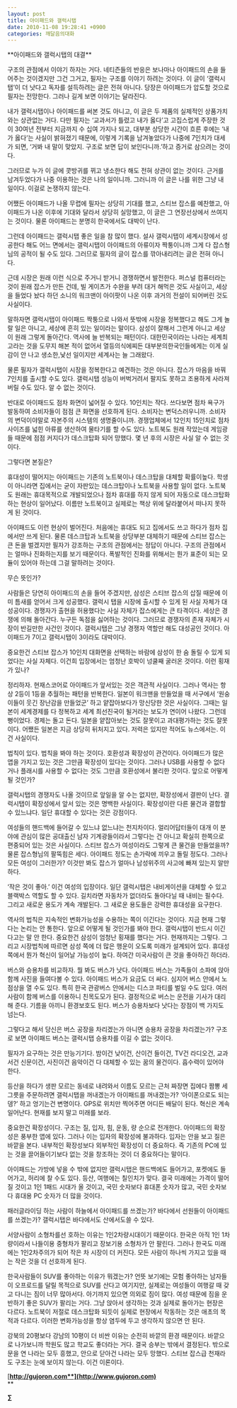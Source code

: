 ```yaml
---
layout: post
title: 아이패드와 갤럭시탭
date: 2010-11-08 19:28:41 +0900
categories: 깨달음의대화
---
```

<P class=HStyle0>

  
</P> <P class=HStyle0>**아이패드와 갤럭시탭의 대결**</P> <P class=HStyle0>  
</P> <P class=HStyle0>구조의 관점에서 이야기 하자는 거다. 네티즌들의 반응은 보나마나 아이패드의 손을 들어주는 것이겠지만 그건 그거고, 필자는 구조를 이야기 하려는 것이다. 이 글이 ‘갤럭시탭’이 더 낫다고 독자를 설득하려는 글은 전혀 아니다. 당장은 아이패드가 압도할 것으로 필자는 전망한다. 그러나 길게 보면 이야기는 달라진다.</P> <P class=HStyle0>  
</P> <P class=HStyle0>내가 갤럭시탭이나 아이패드를 써본 것도 아니고, 이 글은 두 제품의 실제적인 상품가치와는 상관없는 거다. 다만 필자는 ‘교과서가 틀렸고 내가 옳다’고 고집스럽게 주장한 것이 30여년 전부터 지금까지 수 십여 가지나 되고, 대부분 상당한 시간이 흐른 후에는 ‘내가 옳다’는 사실이 밝혀졌기 때문에, 이렇게 기록을 남겨놓았다가 나중에 7인치가 대세가 되면, ‘거봐 내 말이 맞았지. 구조로 보면 답이 보인다니까.’하고 증거로 삼으려는 것이다. </P> <P class=HStyle0>  
</P> <P class=HStyle0>그러므로 누가 이 글에 콧방귀를 뀌고 냉소한다 해도 전혀 상관이 없는 것이다. 근거를 남겨두었다가 나중 이용하는 것은 나의 일이니까. 그러니까 이 글은 나를 위한 그냥 내 일이다. 이걸로 논쟁하지 않는다.</P> <P class=HStyle0>  
</P> <P class=HStyle0>어쨌든 아이패드가 나올 무렵에 필자는 상당히 기대를 했고, 스티브 잡스를 예찬했고, 아이패드가 나온 이후에 기대와 달라서 상당히 실망했고, 이 글은 그 연장선상에서 쓰여지는 것이다. 물론 아이패드는 분명히 한국에서도 대박이 난다. </P> <P class=HStyle0>  
</P> <P class=HStyle0>그런데 아이패드는 갤럭시탭 좋은 일을 참 많이 했다. 설사 갤럭시탭이 세계시장에서 성공한다 해도 어느 면에서는 갤럭시탭이 아이패드의 아류이자 짝퉁이니까 그게 다 잡스형님의 공적이 될 수도 있다. 그러므로 필자의 글이 잡스를 깎아내리려는 글은 전혀 아니다. </P> <P class=HStyle0>  
</P> <P class=HStyle0>근데 시장은 원래 이런 식으로 주거니 받거니 경쟁하면서 발전한다. 퍼스널 컴퓨터라는 것이 원래 잡스가 만든 건데, 빌 게이츠가 수완을 부려 대거 해먹은 것도 사실이고, 세상을 들었다 놨다 하던 소니의 워크맨이 아이팟이 나온 이후 과거의 전설이 되어버린 것도 사실이다. </P> <P class=HStyle0>  
</P> <P class=HStyle0>말하자면 갤럭시탭이 아이패드 짝퉁으로 나와서 뜻밖에 시장을 정복했다고 해도 그게 놀랄 일은 아니고, 세상에 흔히 있는 일이라는 말이다. 삼성이 잘해서 그런게 아니고 세상이 원래 그렇게 돌아간다. 역사에 늘 반복되는 패턴이다. 대한민국이라는 나라는 세계최고라는 것을 도무지 해본 적이 없어서 열등의식에찌든 대부분의한국인들에게는 이게 실감이 안 나고 생소한,낯선 일이지만 세계사는 늘 그래왔다.</P> <P class=HStyle0>  
</P> <P class=HStyle0>물론 필자가 갤럭시탭이 시장을 정복한다고 예견하는 것은 아니다. 잡스가 마음을 바꿔 7인치를 출시할 수도 있다. 갤럭시탭 성능이 버벅거려서 팔지도 못하고 조용하게 사라져 버릴 수도 있다. 알 수 없는 것이다. </P> <P class=HStyle0>  
</P> <P class=HStyle0>반대로 아이패드도 점차 화면이 넓어질 수 있다. 10인치는 작다. 쓰다보면 점차 욕구가 발동하여 소비자들이 점점 큰 화면을 선호하게 된다. 소비자는 변덕스러우니까. 소비자의 변덕이야말로 자본주의 시스템의 생명줄이니까. 경쟁업체에서 12인치 15인치로 점차 사이즈를 넓힌 아류를 생산하여 물타기를 할 수도 있다. 노트북도 원래 작았는데 게임광들 때문에 점점 커지다가 데스크탑화 되어 망했다. 몇 년 후의 시장은 사실 알 수 없는 것이다.</P> <P class=HStyle0>  
</P> <P class=HStyle0>그렇다면 본질은? </P> <P class=HStyle0>  
</P> <P class=HStyle0>휴대성이 떨어지는 아이패드는 기존의 노트북이나 데스크탑을 대체할 확률이높다. 학생이 아니라면 집에서는 굳이 자판있는 데스크탑이나 노트북을 사용할 일이 없다. 노트북도 원래는 휴대목적으로 개발되었으나 점차 휴대를 하지 않게 되어 자동으로 데스크탑화 하는 현상이 일어났다. 이름만 노트북이고 실제로는 책상 위에 달라붙어서 떠나지 못하게 된 것이다.</P> <P class=HStyle0>  
</P> <P class=HStyle0>아이패드도 이런 현상이 벌어진다. 처음에는 휴대도 되고 집에서도 쓰고 하다가 점차 집에서만 쓰게 된다. 물론 데스크탑과 노트북을 상당부분 대체하기 때문에 스티브 잡스는 큰 돈을 벌겠지만 필자가 강조하는 구조의 관점에서는 정답이 아니다. 구조의 관점에서는 얼마나 진화하는지를 보기 때문이다. 폭발적인 진화를 위해서는 뭔가 표준이 되는 모듈이 있어야 하는데 그걸 말하려는 것이다. </P> <P class=HStyle0>  
</P> <P class=HStyle0>무슨 뜻인가? </P> <P class=HStyle0>  
</P> <P class=HStyle0>사람들은 당연히 아이패드의 손을 들어 주겠지만, 삼성은 스티브 잡스의 삽질 때문에 이미 틈새를 얻어서 크게 성공했다. 갤럭시 탭을 시장에 출시할 수 있게 된 사실 자체가 대성공이다. 경쟁자가 출현을 허용했다는 사실 자체가 잡스에게는 큰 타격이다. 세상은 경쟁에 의해 돌아간다. 누구든 독점을 싫어하는 것이다. 그러므로 경쟁자의 존재 자체가 시장이 반길만한 사건인 것이다. 갤럭시탭은 그냥 경쟁자 역할만 해도 대성공인 것이다. 아이패드가 7이고 갤럭시탭이 3이라도 대박이다. </P> <P class=HStyle0>  
</P> <P class=HStyle0>중요한건 스티브 잡스가 10인치 대화면을 선택하는 바람에 삼성이 한 숨 돌릴 수 있게 되었다는 사실 자체다. 이건희 입장에서는 엄청난 호박이 넝쿨째 굴러온 것이다. 이런 횡재가 있나?</P> <P class=HStyle0>  
</P> <P class=HStyle0>정리하자. 현재스코어로 아이패드가 앞서있는 것은 객관적 사실이다. 그러나 역사는 항상 2등이 1등을 추월하는 패턴을 반복한다. 일본이 워크맨을 만들었을 때 서구에서 ‘원숭이들이 웃긴 장난감을 만들었군’ 하고 얕잡아보다가 망신당한 것은 사실이다. 그때는 일본이 세계경제를 다 정복하고 세계 최선진국이 될거라는 보도가 연이어 나왔다. 그런데 뻥이었다. 경제는 돌고 돈다. 일본을 얕잡아보는 것도 잘못이고 과대평가하는 것도 잘못이다. 어쨌든 일본은 지금 상당히 뒤처지고 있다. 저력은 있지만 적어도 뉴스에서는. 이건 사실이다.</P> <P class=HStyle0>  
</P> <P class=HStyle0>법칙이 있다. 법칙을 봐야 하는 것이다. 호환성과 확장성이 관건이다. 아이패드가 많은 앱을 가지고 있는 것은 그만큼 확장성이 있다는 것이다. 그러나 USB를 사용할 수 없다거나 플래시를 사용할 수 없다는 것도 그만큼 호환성에서 불리한 것이다. 앞으로 어떻게 될 것인가?</P> <P class=HStyle0>  
</P> <P class=HStyle0>갤럭시탭의 경쟁자도 나올 것이므로 앞일을 알 수는 없지만, 확장성에서 결판이 난다. 결럭시탭이 확장성에서 앞서 있는 것은 명백한 사실이다. 확장성이란 다른 물건과 결합할 수 있느냐다. 일단 휴대할 수 있다는 것은 강점이다.</P> <P class=HStyle0>  
</P> <P class=HStyle0>여성들의 핸드백에 들어갈 수 있느냐 없느냐는 천지차이다. 얼리어답터들이 대개 이 분야에 관심이 많은 공대출신 남자 기계광들이라서 그렇다는 건 아니고 확실히 한쪽으로 편중되어 있는 것은 사실이다. 스티브 잡스가 여성이라도 그렇게 큰 물건을 만들었을까? 물론 잡스형님의 팔뚝힘은 세다. 아이패드 정도는 손가락에 끼우고 돌릴 정도다. 그러나 모든 여성이 그러한가? 이것만 봐도 잡스가 얼마나 남성위주의 사고에 빠져 있는지 알만하다.</P> <P class=HStyle0>  
</P> <P class=HStyle0>‘작은 것이 좋아.’ 이건 여성의 입장이다. 일단 갤럭시탭은 내비게이션을 대체할 수 있고 블랙박스 역할도 할 수 있다. 길치라면 자동차가 없더라도 돌아다닐 때 내비는 필수다. 그리고 새로운 용도가 계속 개발된다. 그 새로운 용도들은 강력한 휴대성을 요구한다. </P> <P class=HStyle0>  
</P> <P class=HStyle0>역사의 법칙은 지속적인 변화가능성을 수용하는 쪽이 이긴다는 것이다. 지금 현재 그렇다는 논리는 안 통한다. 앞으로 어떻게 될 것인가를 봐야 한다. 갤럭시탭이 반드시 이긴다고는 말 안 한다. 중요한건 삼성이 엄청난 횡재를 했다는 거다. 현재까지는 그렇다. 그리고 시장법칙에 따르면 삼성 쪽에 더 많은 행운이 오도록 미래가 설계되어 있다. 휴대성 쪽에서 뭔가 혁신이 일어날 가능성이 높다. 하여간 미국사람이 큰 것을 좋아하긴 하더라. </P> <P class=HStyle0>  
</P> <P class=HStyle0>버스와 승용차를 비교하자. 뭘 봐도 버스가 낫다. 아이패드 버스는 가족들이 소파에 앉아 함께 사진을 들여다볼 수 있다. 아이패드 버스가 요금도 더 싸다. 심지어 버스 안에서 노점상을 열 수도 있다. 특히 한국 관광버스 안에서는 디스코 파티를 벌일 수도 있다. 여러사람이 함께 버스를 이용하니 친목도모가 된다. 결정적으로 버스는 운전을 기사가 대리해 준다. 기름을 아끼니 환경보호도 된다. 버스가 승용차보다 낫다는 장점이 백 가지도 넘는다. </P> <P class=HStyle0>  
</P> <P class=HStyle0>그렇다고 해서 당신은 버스 공장을 차리겠는가 아니면 승용차 공장을 차리겠는가? 구조로 보면 아이패드 버스는 갤럭시탭 승용차를 이길 수 없는 것이다. </P> <P class=HStyle0>  
</P> <P class=HStyle0>필자가 요구하는 것은 만능기기다. 밤이건 낮이건, 산이건 들이건, TV건 라디오건, 교과서건 신문이건, 사진이건 음악이건 다 대체할 수 있는 꿈의 물건이다. 흡수력이 있어야 한다. </P> <P class=HStyle0>  
</P> <P class=HStyle0>등산을 하다가 생판 모르는 동네로 내려와서 이름도 모르는 근처 짜장면 집에다 짬뽕 세 그릇을 주문하려면 갤럭시탭을 꺼내겠는가 아이패드를 꺼내겠는가? ‘아이폰으로도 되는뎅?’ 하고 엉기는건 변명이다. GPS로 위치만 찍어주면 어디든 배달이 된다. 혁신은 계속 일어난다. 현재를 보지 말고 미래를 보라. </P> <P class=HStyle0>  
</P> <P class=HStyle0>중요한건 확장성이다. 구조는 질, 입자, 힘, 운동, 량 순으로 전개한다. 아이패드의 확장성은 풍부한 앱에 있다. 그러나 이는 입자의 확장성에 불과하다. 입자는 안을 보고 질은 바깥을 본다. 내부적인 확장성보다 외부적인 확장성이 더 중요하다. 즉 기존의 PC에 있는 것을 끌어들이기보다 없는 것을 창조하는 것이 더 중요하다는 말이다. </P> <P class=HStyle0>  
</P> <P class=HStyle0>아이패드는 가방에 넣을 수 밖에 없지만 갤럭시탭은 핸드백에도 들어가고, 포켓에도 들어가고, 허리에 찰 수도 있다. 등산, 여행에는 칠인치가 맞다. 결국 미래에는 가격이 떨어질 것이고 1인 1패드 시대가 올 것이고, 국민 숫자보다 휴대폰 숫자가 많고, 국민 숫자보다 휴대용 PC 숫자가 더 많을 것이다. </P> <P class=HStyle0>  
</P> <P class=HStyle0>패러글라이딩 하는 사람이 하늘에서 아이패드를 쓰겠는가? 바다에서 선원들이 아이패드를 쓰겠는가? 갤럭시탭은 바다에서도 산에서도쓸 수 있다.  
   
서양사람이 소형차를선 호하는 이유는 1인2차량시대이기 때문이다. 한국은 아직 1인 1차량이라서 나들이용 중형차가 팔리고 장보기용 소형차가 안 팔린다. 그러나 한국도 미래에는 1인2차주의가 되어 작은 차 시장이 더 커진다. 모든 사람이 하나씩 가지고 있을 때는 작은 것을 더 선호하게 된다.</P> <P class=HStyle0>  
</P> <P class=HStyle0>한국사람들이 SUV를 좋아하는 이유가 뭐겠는가? 언뜻 보기에는 모험 좋아하는 남자들이 오프로드를 달릴 목적으로 SUV를 산다고 여기지만, 실제로는 여성들이 여행갈 때 갖고 다니는 짐이 너무 많아서다. 아기까지 있으면 의외로 짐이 많다. 여성 때문에 짐을 운반하기 좋은 SUV가 팔리는 거다. 그냥 앉아서 생각하는 것과 실제로 돌아가는 현장은 다르다. 노트북이 저절로 데스크탑화 되듯이 실제로 현장에서 작동하는 것은 애초의 목적과 다르다. 이러한 변화가능성을 항상 염두에 두고 생각하지 않으면 안 된다.  
   
강북의 20평보다 강남의 10평이 더 비싼 이유는 순전히 바깥의 환경 때문이다. 바깥으로 나가보니까 학원도 많고 학교도 좋더라는 거다. 결국 승부는 밖에서 결정된다. 밖으로 문을 연 나라는 모두 흥했고, 안으로 닫아건 나라는 모두 망했다. 스티브 잡스급 천재라도 구조는 눈에 보이지 않는다. 이건 이론이다.</P> <P class=HStyle0>  
</P> 







[**http://gujoron.com**](http://www.gujoron.com)**  
** 

**∑**